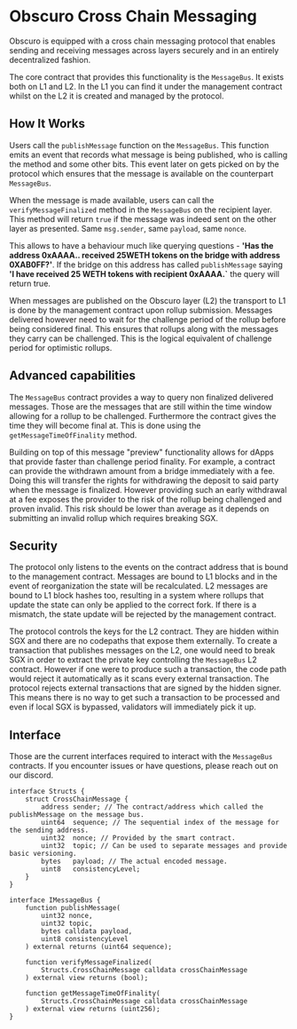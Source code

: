 ---
---
# Obscuro Cross Chain Messaging

Obscuro is equipped with a cross chain messaging protocol that enables sending and receiving messages across layers securely and in an entirely decentralized fashion.

The core contract that provides this functionality is the `MessageBus`. It exists both on L1 and L2. In the L1 you can find it under the management contract whilst on the L2 it is created and managed by the protocol.

## How It Works

Users call the `publishMessage` function on the `MessageBus`. This function emits an event that records what message is being published, who is calling the method and some other bits. This event later on gets picked on by the protocol which ensures that the message is available on the counterpart `MessageBus`.

When the message is made available, users can call the `verifyMessageFinalized` method in the `MessageBus` on the recipient layer. This method will return `true` if the message was indeed sent on the other layer as presented. Same `msg.sender`, same `payload`, same `nonce`.

This allows to have a behaviour much like querying questions - **'Has the address 0xAAAA.. received 25WETH tokens on the bridge with address 0XAB0FF?'**. If the bridge on this address has called `publishMessage` saying **'I have received 25 WETH tokens with recipient 0xAAAA.`** the query will return true. 

When messages are published on the Obscuro layer (L2) the transport to L1 is done by the management contract upon rollup submission. Messages delivered however need to wait for the challenge period of the rollup before being considered final. This ensures that rollups along with the messages they carry can be challenged. This is the logical equivalent of challenge period for optimistic rollups.

## Advanced capabilities

The `MessageBus` contract provides a way to query non finalized delivered messages. Those are the messages that are still within the time window allowing for a rollup to be challenged. Furthermore the contract gives the time they will become final at. This is done using the `getMessageTimeOfFinality` method.

Building on top of this message "preview" functionality allows for dApps that provide faster than challenge period finality. For example, a contract can provide the withdrawn amount from a bridge immediately with a fee. Doing this will transfer the rights for withdrawing the deposit to said party when the message is finalized. However providing such an early withdrawal at a fee exposes the provider to the risk of the rollup being challenged and proven invalid. This risk should be lower than average as it depends on submitting an invalid rollup which requires breaking SGX. 

## Security

The protocol only listens to the events on the contract address that is bound to the management contract. Messages are bound to L1 blocks and in the event of reorganization the state will be recalculated. L2 messages are bound to L1 block hashes too, resulting in a system where rollups that update the state can only be applied to the correct fork. If there is a mismatch, the state update will be rejected by the management contract.

The protocol controls the keys for the L2 contract. They are hidden within SGX and there are no codepaths that expose them externally. To create a transaction that publishes messages on the L2, one would need to break SGX in order to extract the private key controlling the `MessageBus` L2 contract.
However if one were to produce such a transaction, the code path would reject it automatically as it scans every external transaction. The protocol rejects external transactions that are signed by the hidden signer. This means there is no way to get such a transaction to be processed and even if local SGX is bypassed, validators will immediately pick it up.


## Interface

Those are the current interfaces required to interact with the `MessageBus` contracts. If you encounter issues or have questions, please reach out on our discord.

```solidity
interface Structs {
    struct CrossChainMessage {
        address sender; // The contract/address which called the publishMessage on the message bus.
        uint64  sequence; // The sequential index of the message for the sending address.
        uint32  nonce; // Provided by the smart contract.
        uint32  topic; // Can be used to separate messages and provide basic versioning.
        bytes   payload; // The actual encoded message.
        uint8   consistencyLevel;
    }
}

interface IMessageBus {
    function publishMessage(
        uint32 nonce,
        uint32 topic,
        bytes calldata payload, 
        uint8 consistencyLevel
    ) external returns (uint64 sequence);

    function verifyMessageFinalized(
        Structs.CrossChainMessage calldata crossChainMessage
    ) external view returns (bool);
    
    function getMessageTimeOfFinality(
        Structs.CrossChainMessage calldata crossChainMessage
    ) external view returns (uint256);
}
```